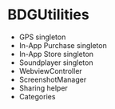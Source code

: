 BDGUtilities
===========

- GPS singleton
- In-App Purchase singleton
- In-App Store singleton
- Soundplayer singleton
- WebviewController
- ScreenshotManager
- Sharing helper
- Categories

